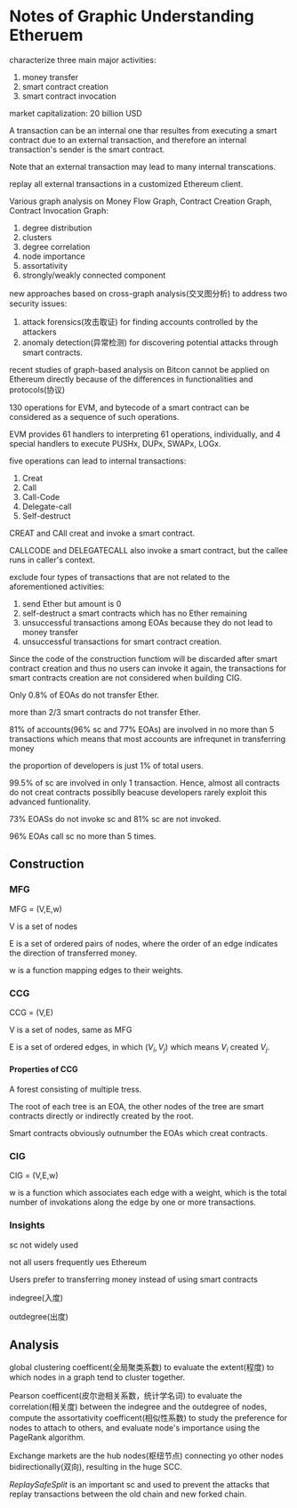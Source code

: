 # Notes of Graphic Understanding Etheruem

characterize three main major activities:
1. money transfer
2. smart contract creation
3. smart contract invocation

market capitalization: 20 billion USD

A transaction can be an internal one thar resultes from executing a smart contract due to an external transaction, and therefore an internal transaction's sender is the smart contract.

Note that an external transaction may lead to many internal transcations.

replay all external transactions in a customized Ethereum client.

Various graph analysis on Money Flow Graph, Contract Creation Graph, Contract Invocation Graph:
1. degree distribution
2. clusters
3. degree correlation
4. node importance
5. assortativity
6. strongly/weakly connected component

new approaches based on cross-graph analysis(交叉图分析) to address two security issues:
1. attack forensics(攻击取证) for finding accounts controlled by the attackers
2. anomaly detection(异常检测) for discovering potential attacks through smart contracts.

recent studies of graph-based analysis on Bitcon cannot be applied on Ethereum directly because of the differences in functionalities and protocols(协议)

130 operations for EVM, and bytecode of a smart contract can be considered as a sequence of such operations.

EVM provides 61 handlers to interpreting 61 operations, individually, and 4 special handlers to execute PUSHx, DUPx, SWAPx, LOGx.

five operations can lead to internal transactions:
1. Creat
2. Call
3. Call-Code
4. Delegate-call
5. Self-destruct

CREAT and CAll creat and invoke a smart contract.

CALLCODE and DELEGATECALL also invoke a smart contract, but the callee runs in caller's context.

exclude four types of transactions that are not related to the aforementioned activities:
1. send Ether but amount is 0
2. self-destruct a smart contracts which has no Ether remaining
3. unsuccessful transactions among EOAs because they do not lead to money transfer
4. unsuccessful transactions for smart contract creation.

Since the code of the construction functiom will be discarded after smart contract creation and thus no users can invoke it again, the transactions for smart contracts creation are not considered when building CIG.

Only 0.8% of EOAs do not transfer Ether.

more than 2/3 smart contracts do not transfer Ether.

81% of accounts(96% sc and 77% EOAs) are involved in no more than 5 transactions which means that most accounts are infrequnet in transferring money

the proportion of developers is just 1% of total users.

99.5% of sc are involved in only 1 transaction. Hence, almost all contracts do not creat contracts possiblly beacuse developers rarely exploit this advanced funtionality.

73% EOASs do not invoke sc and 81% sc are not invoked.

96% EOAs call sc no more than 5 times.


## Construction

### MFG 

MFG = (V,E,w)

V is a set of nodes

E is a set of ordered pairs of nodes, where the order of an edge indicates the direction of transferred money.

w is a function mapping edges to their weights.

### CCG 

CCG = (V,E)

V is a set of nodes, same as MFG

E is a set of ordered edges, in which $(V_i,V_j)$ which means $V_i$ created $V_j$.

#### Properties of CCG

A forest consisting of multiple tress.

The root of each tree is an EOA, the other nodes of the tree are smart contracts directly or indirectly created by the root.

Smart contracts obviously outnumber the EOAs which creat contracts.

### CIG

CIG = (V,E,w)

w is a function which associates each edge with a weight, which is the total number of invokations along the edge by one or more transactions.

### Insights

sc not widely used

not all users frequently ues Ethereum

Users prefer to transferring money instead of using smart contracts

indegree(入度)

outdegree(出度)

## Analysis

global clustering coefficent(全局聚类系数) to evaluate the extent(程度) to which nodes in a graph tend to cluster together.

Pearson coefficent(皮尔逊相关系数，统计学名词) to evaluate the correlation(相关度) between the indegree and the outdegree of nodes, compute the assortativity coefficent(相似性系数) to study the preference for nodes to attach to others, and evaluate node's importance using the PageRank algorithm.

Exchange markets are the hub nodes(枢纽节点) connecting yo other nodes bidirectionally(双向), resulting in the huge SCC.

*ReplaySafeSplit* is an important sc and used to prevent the attacks that replay transactions between the old chain and new forked chain.

